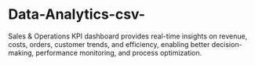 # Data-Analytics-csv-
Sales &amp; Operations KPI dashboard provides real-time insights on revenue, costs, orders, customer trends, and efficiency, enabling better decision-making, performance monitoring, and process optimization.
